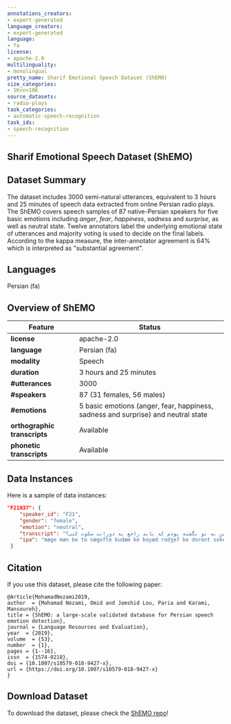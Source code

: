 ```yaml
---
annotations_creators:
- expert-generated
language_creators:
- expert-generated
language:
- fa
license:
- apache-2.0
multilinguality:
- monolingual
pretty_name: Sharif Emotional Speech Dataset (ShEMO)
size_categories:
- 1K<n<10K
source_datasets:
- radio-plays
task_categories:
- automatic-speech-recognition
task_ids:
- speech-recognition
---
```


## Sharif Emotional Speech Dataset (ShEMO)

## Dataset Summary
The dataset includes 3000 semi-natural utterances, equivalent to 3 hours and 25 minutes of speech data extracted from online Persian radio plays. The ShEMO covers speech samples of 87 native-Persian speakers for five basic emotions including <i>anger</i>, <i>fear</i>, <i>happiness</i>, <i>sadness</i> and <i>surprise</i>, as well as neutral state. Twelve annotators label the underlying emotional state of utterances and majority voting is used to decide on the final labels. According to the kappa measure, 
the inter-annotator agreement is 64% which is interpreted as "substantial agreement".

## Languages
Persian (fa)

## Overview of ShEMO
Feature                      | Status   
-------------                | ----------
**license**                  | apache-2.0
**language**                 | Persian (fa)
**modality**                 | Speech
**duration**                 | 3 hours and 25 minutes
**#utterances**              | 3000
**#speakers**                | 87 (31 females, 56 males)
**#emotions**                | 5 basic emotions (anger, fear, happiness, sadness and surprise) and neutral state
**orthographic transcripts** | Available
**phonetic transcripts**     | Available

## Data Instances
Here is a sample of data instances:
```json
"F21N37": {
    "speaker_id": "F21", 
    "gender": "female", 
    "emotion": "neutral", 
    "transcript": "مگه من به تو نگفته بودم که باید راجع به دورانت سکوت کنی؟", 
    "ipa": "mӕge mæn be to nægofte budӕm ke bɑyæd rɑdʒeʔ be dorɑnt sokut koni"
 }
```

## Citation
If you use this dataset, please cite the following paper:
~~~~
@Article{MohamadNezami2019,
author  = {Mohamad Nezami, Omid and Jamshid Lou, Paria and Karami, Mansoureh},
title = {ShEMO: a large-scale validated database for Persian speech emotion detection},
journal = {Language Resources and Evaluation},
year  = {2019},
volume  = {53},
number  = {1},
pages = {1--16},
issn  = {1574-0218},
doi = {10.1007/s10579-018-9427-x},
url = {https://doi.org/10.1007/s10579-018-9427-x}
}
~~~~

## Download Dataset
To download the dataset, please check the [ShEMO repo](https://github.com/pariajm/sharif-emotional-speech-database)!